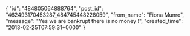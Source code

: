  {
   "id": "484805064888764",
   "post_id": "462493170453287_484745448228059",
   "from_name": "Fiona Munro",
   "message": "Yes we are bankrupt there is no money !",
   "created_time": "2013-02-25T07:59:31+0000"
 }
